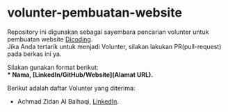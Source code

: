 # volunter-pembuatan-website
Repository ini digunakan sebagai sayembara pencarian volunter untuk pembuatan website [Dicoding](www.dicoding.com).<br>
Jika Anda tertarik untuk menjadi Volunter, silakan lakukan PR(pull-request) pada berkas ini ya.<br>

Silakan gunakan format berikut:<br>
**\* Nama, [LinkedIn/GitHub/Website](Alamat URL).**  

Berikut adalah daftar Volunter yang diterima:
* Achmad Zidan Al Baihaqi, [LinkedIn](https://www.linkedin.com/in/achmad-zidan-al-baihaqi-51162337b/).
